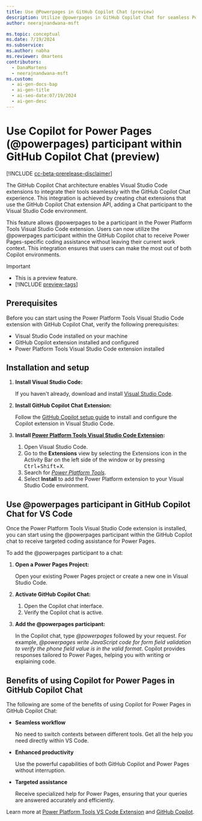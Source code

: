 ```yaml
---
title: Use @Powerpages in GitHub Copilot Chat (preview)
description: Utilize @powerpages in GitHub Copilot Chat for seamless Power Pages coding assistance within Visual Studio Code. Enhance productivity without switching context.
author: neerajnandwana-msft

ms.topic: conceptual
ms.date: 7/19/2024
ms.subservice:
ms.author: nabha
ms.reviewer: dmartens
contributors:
  - DanaMartens
  - neerajnandwana-msft
ms.custom:
  - ai-gen-docs-bap
  - ai-gen-title
  - ai-seo-date:07/19/2024
  - ai-gen-desc
---
```


# Use Copilot for Power Pages (@powerpages) participant within GitHub Copilot Chat (preview)

[!INCLUDE [cc-beta-prerelease-disclaimer](../includes/cc-beta-prerelease-disclaimer.md)]

The GitHub Copilot Chat architecture enables Visual Studio Code extensions to integrate their tools seamlessly with the GitHub Copilot Chat experience. This integration is achieved by creating chat extensions that use the GitHub Copilot Chat extension API, adding a Chat participant to the Visual Studio Code environment.

This feature allows @powerpages to be a participant in the Power Platform Tools Visual Studio Code extension. Users can now utilize the @powerpages participant within the GitHub Copilot chat to receive Power Pages-specific coding assistance without leaving their current work context. This integration ensures that users can make the most out of both Copilot environments.

> [!IMPORTANT]
> - This is a preview feature.
> - [!INCLUDE [preview-tags](../includes/cc-preview-features-definition.md)]

## Prerequisites

Before you can start using the Power Platform Tools Visual Studio Code extension with GitHub Copilot Chat, verify the following prerequisites:

- Visual Studio Code installed on your machine
- GitHub Copilot extension installed and configured
- Power Platform Tools Visual Studio Code extension installed

## Installation and setup

1. **Install Visual Studio Code:**

    If you haven't already, download and install [Visual Studio Code](https://code.visualstudio.com).
1. **Install GitHub Copilot Chat Extension:**

    Follow the [GitHub Copilot setup guide](https://marketplace.visualstudio.com/items?itemName=GitHub.copilot-chat) to install and configure the Copilot extension in Visual Studio Code.
1. **Install [Power Platform Tools Visual Studio Code Extension](/power-platform/developer/howto/install-vs-code-extension):**

    1. Open Visual Studio Code.
    1. Go to the **Extensions** view by selecting the Extensions icon in the Activity Bar on the left side of the window or by pressing <kbd>Ctrl</kbd>+<kbd>Shift</kbd>+<kbd>X</kbd>.
    1. Search for *[Power Platform Tools](https://marketplace.visualstudio.com/items?itemName=microsoft-IsvExpTools.powerplatform-vscode)*.
    1. Select **Install** to add the Power Platform extension to your Visual Studio Code environment.

## Use @powerpages participant in GitHub Copilot Chat for VS Code

Once the Power Platform Tools Visual Studio Code extension is installed, you can start using the @powerpages participant within the GitHub Copilot chat to receive targeted coding assistance for Power Pages.

To add the @powerpages participant to a chat:

1. **Open a Power Pages Project:**

    Open your existing Power Pages project or create a new one in Visual Studio Code.

1. **Activate GitHub Copilot Chat:**

    1. Open the Copilot chat interface.
    1. Verify the Copilot chat is active.

1. **Add the @powerpages participant:**

    In the Copilot chat, type *@powerpages* followed by your request. For example, *@powerpages write JavaScript code for form field validation to verify the phone field value is in the valid format*. Copilot provides responses tailored to Power Pages, helping you with writing or explaining code.

## Benefits of using Copilot for Power Pages in GitHub Copilot Chat

The following are some of the benefits of using Copilot for Power Pages in GitHub Copilot Chat:

- **Seamless workflow**

    No need to switch contexts between different tools. Get all the help you need directly within VS Code.
- **Enhanced productivity**
    
    Use the powerful capabilities of both GitHub Copilot and Power Pages without interruption.
- **Targeted assistance**

    Receive specialized help for Power Pages, ensuring that your queries are answered accurately and efficiently.

Learn more at [Power Platform Tools VS Code Extension](https://marketplace.visualstudio.com/items?itemName=microsoft-IsvExpTools.powerplatform-vscode) and [GitHub Copilot](https://aka.ms/github-copilot).
